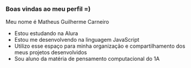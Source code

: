 ### Boas vindas ao meu perfil =)

Meu nome é Matheus Guilherme Carneiro
- Estou estudando na Alura
- Estou me desenvolvendo na linguagem JavaScript
- Utilizo esse espaço para minha organização e
compartilhamento dos meus projetos desenvolvidos
- Sou aluno da matéria de pensamento computacional do 1A
